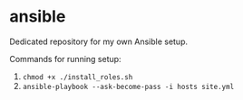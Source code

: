 # ansible
Dedicated repository for my own Ansible setup.

Commands for running setup:
1. `chmod +x ./install_roles.sh`
2. `ansible-playbook --ask-become-pass -i hosts site.yml`